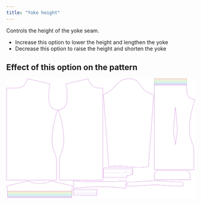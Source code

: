 ```yaml
---
title: "Yoke height"
---
```


Controls the height of the yoke seam.

- Increase this option to lower the height and lengthen the yoke
- Decrease this option to raise the height and shorten the yoke

## Effect of this option on the pattern

![This image shows the effect of this option by superimposing several variants that have a different value for this option](simon_yokeheight_sample.svg "Effect of this option on the pattern")
